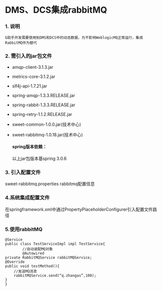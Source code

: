 # DMS、DCS集成rabbitMQ
### 1.	说明
	G助手开发需要使用到DMS和DCS中的动态数据，为不影响WeblogicMQ正常运行，集成RabbitMQ作为替代
### 2.	需引入的jar包文件
- amqp-client-3.1.3.jar
- metrics-core-3.1.2.jar
- slf4j-api-1.7.21.jar
- spring-amqp-1.3.3.RELEASE.jar
- spring-rabbit-1.3.3.RELEASE.jar
- spring-retry-1.1.2.RELEASE.jar
- sweet-common-1.0.0.jar(技术中心)
- sweet-rabbitmq-1.0.18.jar(技术中心)

  #### spring版本依赖：
  以上jar包版本基spring 3.0.6

### 3.	引入配置文件

sweet-rabbitmq.properties
rabbitmq配置信息
### 4.系统集成配置文件

在springframework.xml中通过PropertyPlaceholderConfigurer引入配置文件路径
### 5.使用rabbitMQ

```
@Service
public class TestServiceImpl impl TestService{
		//自动装配MQ对象
		@Autowired
private RabbitMQService rabbitMQService;
@Override
public void testMethod(){
	//发送MQ消息
	rabbitMQService.send(“q.zhangas”,100);
}
}
```

